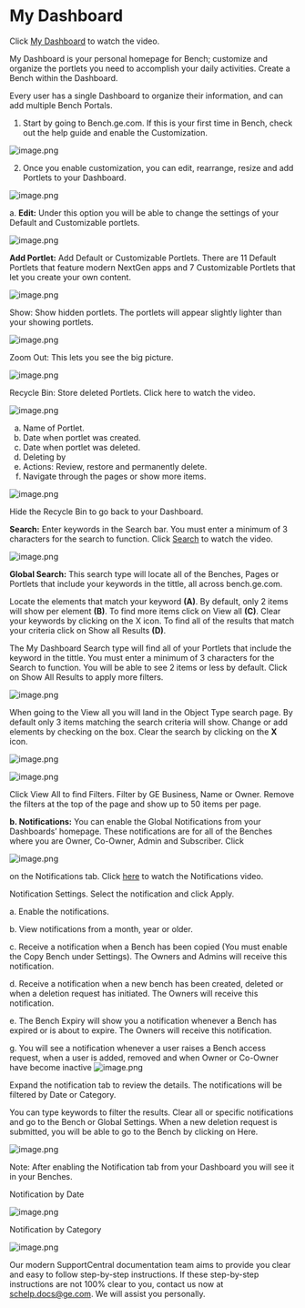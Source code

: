# My Dashboard
Click [My Dashboard](http://sc.ge.com/*BMyDashboard) to watch the video. 

My Dashboard is your personal homepage for Bench; customize and organize the portlets you need to accomplish your daily activities. Create a Bench within the Dashboard.

Every user has a single Dashboard to organize their information, and can add multiple Bench Portals.

1. Start by going to Bench.ge.com. 
If this is your first time in Bench, check out the help guide and enable the Customization.

![image.png](/.attachments/image-65ccb7d8-1cee-4875-a6d6-c18d82b93e5f.png) 

2. Once you enable customization, you can edit, rearrange, resize and add Portlets to your Dashboard.

![image.png](/.attachments/image-f14b5c38-c7ba-4060-81d8-1349d71024cf.png)

a. **Edit:** Under this option you will be able to change the settings of your Default and Customizable portlets. 

![image.png](/.attachments/image-fbc52ec5-96bd-4eed-9115-ef1ce53510c6.png)

**Add Portlet:** Add Default or Customizable Portlets. There are 11 Default Portlets that feature modern NextGen apps and 7 Customizable Portlets that let you create your own content. 

![image.png](/.attachments/image-451e7214-9459-4068-9a92-74959820897d.png)

Show: Show hidden portlets. The portlets will appear slightly lighter than your showing portlets.

![image.png](/.attachments/image-192b2910-beb5-4ef1-aaae-4bcadaea8849.png)

Zoom Out: This lets you see the big picture. 

![image.png](/.attachments/image-f52d2f13-476e-411b-b1bf-986f41c86213.png)

Recycle Bin: Store deleted Portlets. Click here to watch the video.

![image.png](/.attachments/image-f96d170b-8cb4-426c-9dc3-72e77a4f532c.png)

<ol type="a">
  <li>Name of Portlet. </li>
  <li>Date when portlet was created.</li>
  <li>Date when portlet was deleted. </li>
  <li>Deleting by</li>
  <li>Actions: Review, restore and permanently delete. </li>
  <li>Navigate through the pages or show more items. </li>
</ol>

![image.png](/.attachments/image-c375ba59-9885-4971-ae89-615721047b95.png)

Hide the Recycle Bin to go back to your Dashboard. 

**Search:** Enter keywords in the Search bar. You must enter a minimum of 3 characters for the search to function. Click [Search](http://sc.ge.com/*BenchSearch) to watch the video. 

![image.png](/.attachments/image-22212115-5384-426f-8875-01e02c61ba55.png)

**Global Search:** This search type will locate all of the Benches, Pages or Portlets that include your keywords in the tittle, all across bench.ge.com.

Locate the elements that match your keyword **(A)**. By default, only 2 items will show per element **(B)**. To find more items click on View all **(C)**. Clear your keywords by clicking on the X icon. 
To find all of the results that match your criteria click on Show all Results **(D)**. 

The My Dashboard Search type will find all of your Portlets that include the keyword in the tittle. You must enter a minimum of 3 characters for the Search to function. You will be able to see 2 items or less by default. Click on Show All Results to apply more filters. 

![image.png](/.attachments/image-9fef47b8-9d1a-4e9e-914c-584152588181.png)

When going to the View all you will land in the Object Type search page. By default only 3 items matching the search criteria will show.  Change or add elements by checking on the box. Clear the search by clicking on the **X** icon.

![image.png](/.attachments/image-50ff41d6-4bab-462e-ae59-84754d286fd9.png)

![image.png](/.attachments/image-cb52144f-0531-4cc7-8485-54ba3116044b.png)

Click View All to find Filters. Filter by GE Business, Name or Owner. 
Remove the filters at the top of the page and show up to 50 items per page. 

**b. Notifications:** You can enable the Global Notifications from your Dashboards’ homepage. These notifications are for all of the Benches where you are Owner, Co-Owner, Admin and Subscriber.  Click 

![image.png](/.attachments/image-af2ffced-c84b-4bdd-bf23-d4469174794d.png)

on the Notifications tab. Click [here](http://sc.ge.com/*BenchNotifications) to watch the Notifications video.

 Notification Settings. Select the notification and click Apply. 

a. Enable the notifications. 

b. View notifications from a month, year or older.

c. Receive a notification when a Bench has been copied (You must enable the Copy Bench under Settings). The Owners and Admins will receive this notification. 

d. Receive a notification when a new bench has been created, deleted or when a deletion request has initiated. The Owners will receive this notification.

e. The Bench Expiry will show you a notification whenever a Bench has expired or is about to expire. The Owners will receive this notification.

g. You will see a notification whenever a user raises a Bench access request, when a user is added, removed and when Owner or Co-Owner have become inactive
![image.png](/.attachments/image-0edb3313-c06d-48dd-a8f2-449a3c8b9a1f.png)

Expand the notification tab to review the details. 
The notifications will be filtered by Date or Category. 

You can type keywords to filter the results. 
Clear all or specific notifications and go to the Bench or Global Settings. 
 When a new deletion request is submitted, you will be able to go to the Bench by clicking on Here. 

![image.png](/.attachments/image-f3c252fa-69e7-4fbe-b957-65c58baa94c2.png)

Note: After enabling the Notification tab from your Dashboard you will see it in your Benches.

Notification by Date 					    

![image.png](/.attachments/image-d2867e2b-4e74-4a5c-af9c-c1ac75544ed7.png)

Notification by Category

![image.png](/.attachments/image-1dc4cb6e-098d-454e-92d2-49ce40702e98.png)

Our modern SupportCentral documentation team aims to provide you clear and easy to follow step-by-step instructions. If these step-by-step instructions are not 100% clear to you, contact us now at schelp.docs@ge.com. We will assist you personally.
